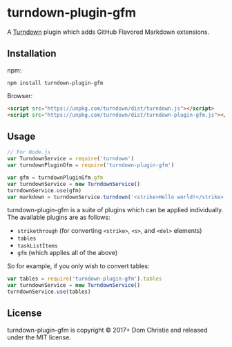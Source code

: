 # turndown-plugin-gfm

A [Turndown](https://github.com/domchristie/turndown) plugin which adds GitHub Flavored Markdown extensions.

## Installation

npm:

```
npm install turndown-plugin-gfm
```

Browser:

```html
<script src="https://unpkg.com/turndown/dist/turndown.js"></script>
<script src="https://unpkg.com/turndown/dist/turndown-plugin-gfm.js"></script>
```

## Usage

```js
// For Node.js
var TurndownService = require('turndown')
var turndownPluginGfm = require('turndown-plugin-gfm')

var gfm = turndownPluginGfm.gfm
var turndownService = new TurndownService()
turndownService.use(gfm)
var markdown = turndownService.turndown('<strike>Hello world!</strike>')
```

turndown-plugin-gfm is a suite of plugins which can be applied individually. The available plugins are as follows:

- `strikethrough` (for converting `<strike>`, `<s>`, and `<del>` elements)
- `tables`
- `taskListItems`
- `gfm` (which applies all of the above)

So for example, if you only wish to convert tables:

```js
var tables = require('turndown-plugin-gfm').tables
var turndownService = new TurndownService()
turndownService.use(tables)
```

## License

turndown-plugin-gfm is copyright © 2017+ Dom Christie and released under the MIT license.
